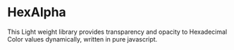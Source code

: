 # HexAlpha
This Light weight library provides transparency and opacity to Hexadecimal Color values dynamically, written in pure javascript.
